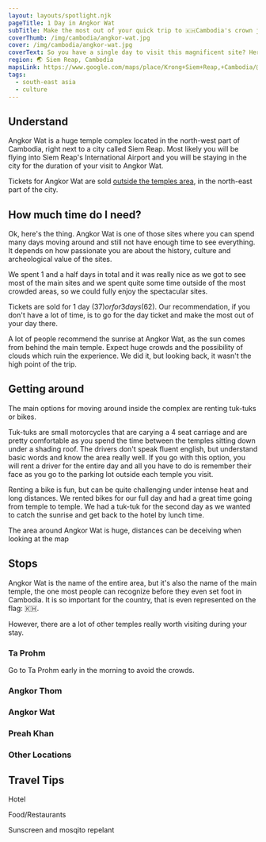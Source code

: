 ```yaml
---
layout: layouts/spotlight.njk
pageTitle: 1 Day in Angkor Wat
subTitle: Make the most out of your quick trip to 🇰🇭Cambodia's crown jewel
coverThumb: /img/cambodia/angkor-wat.jpg
cover: /img/cambodia/angkor-wat.jpg
coverText: So you have a single day to visit this magnificent site? Here are a few tips about how to organize your visit
region: 🌏 Siem Reap, Cambodia
mapsLink: https://www.google.com/maps/place/Krong+Siem+Reap,+Cambodia/@13.3405053,103.7929145,12z/data=!3m1!4b1!4m5!3m4!1s0x3110169a8c91a879:0xa940aaf93ee5bbfa!8m2!3d13.3632533!4d103.856403
tags:
  - south-east asia
  - culture
---
```


## Understand

Angkor Wat is a huge temple complex located in the north-west part of Cambodia, right next to a city called Siem Reap. Most likely you will be flying into Siem Reap's International Airport and you will be staying in the city for the duration of your visit to Angkor Wat.

Tickets for Angkor Wat are sold [outside the temples area](https://goo.gl/maps/4dkejPyKGwV1HC45A), in the north-east part of the city.

## How much time do I need?

Ok, here's the thing. Angkor Wat is one of those sites where you can spend many days moving around and still not have enough time to see everything. It depends on how passionate you are about the history, culture and archeological value of the sites.

We spent 1 and a half days in total and it was really nice as we got to see most of the main sites and we spent quite some time outside of the most crowded areas, so we could fully enjoy the spectacular sites.

Tickets are sold for 1 day ($37) or for 3 days ($62). Our recommendation, if you don't have a lot of time, is to go for the day ticket and make the most out of your day there.

A lot of people recommend the sunrise at Angkor Wat, as the sun comes from behind the main temple. Expect huge crowds and the possibility of clouds which ruin the experience. We did it, but looking back, it wasn't the high point of the trip.

## Getting around

The main options for moving around inside the complex are renting tuk-tuks or bikes.

Tuk-tuks are small motorcycles that are carying a 4 seat carriage and are pretty comfortable as you spend the time between the temples sitting down under a shading roof. The drivers don't speak fluent english, but understand basic words and know the area really well. If you go with this option, you will rent a driver for the entire day and all you have to do is remember their face as you go to the parking lot outside each temple you visit.

Renting a bike is fun, but can be quite challenging under intense heat and long distances. We rented bikes for our full day and had a great time going from temple to temple. We had a tuk-tuk for the second day as we wanted to catch the sunrise and get back to the hotel by lunch time.

<div class="info warning">
  <span>The area around Angkor Wat is huge, distances can be deceiving when looking at the map</span>
</div>

## Stops

Angkor Wat is the name of the entire area, but it's also the name of the main temple, the one most people can recognize before they even set foot in Cambodia. It is so important for the country, that is even represented on the flag: 🇰🇭.

However, there are a lot of other temples really worth visiting during your stay.

### Ta Prohm

<div class="info tip">
  <span>Go to Ta Prohm early in the morning to avoid the crowds.</span>
</div>

### Angkor Thom

### Angkor Wat

### Preah Khan

### Other Locations

## Travel Tips

Hotel

Food/Restaurants

Sunscreen and mosqito repelant
